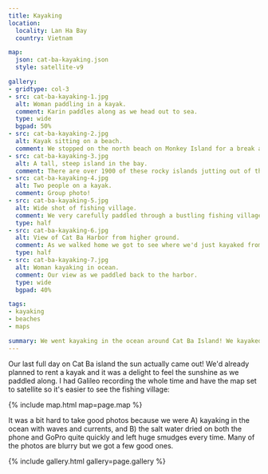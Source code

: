 ```yaml
---
title: Kayaking
location:
  locality: Lan Ha Bay
  country: Vietnam

map:
  json: cat-ba-kayaking.json
  style: satellite-v9

gallery:
- gridtype: col-3
- src: cat-ba-kayaking-1.jpg
  alt: Woman paddling in a kayak.
  comment: Karin paddles along as we head out to sea.
  type: wide
  bgpad: 50%
- src: cat-ba-kayaking-2.jpg
  alt: Kayak sitting on a beach.
  comment: We stopped on the north beach on Monkey Island for a break and a swim. We didn't photograph any monkeys but one of them did try to steal stuff out of another guy's bag.
- src: cat-ba-kayaking-3.jpg
  alt: A tall, steep island in the bay.
  comment: There are over 1900 of these rocky islands jutting out of the sea. It's pretty incredible.
- src: cat-ba-kayaking-4.jpg
  alt: Two people on a kayak.
  comment: Group photo!
- src: cat-ba-kayaking-5.jpg
  alt: Wide shot of fishing village.
  comment: We very carefully paddled through a bustling fishing village. Many people waved and greeted us as they went about their day.
  type: half
- src: cat-ba-kayaking-6.jpg
  alt: View of Cat Ba Harbor from higher ground.
  comment: As we walked home we got to see where we'd just kayaked from higher and higher ground. What a treat!
  type: half
- src: cat-ba-kayaking-7.jpg
  alt: Woman kayaking in ocean.
  comment: Our view as we paddled back to the harbor.
  type: wide
  bgpad: 40%

tags:
- kayaking
- beaches
- maps

summary: We went kayaking in the ocean around Cat Ba Island! We kayaked around some of the islands, stopped at one of the beaches on Monkey Island, and went through a fishing village.
---
```


Our last full day on Cat Ba island the sun actually came out! We'd already planned to rent a kayak and it was a delight to feel the sunshine as we paddled along. I had Galileo recording the whole time and have the map set to satellite so it's easier to see the fishing village:

{% include map.html map=page.map %}

It was a bit hard to take good photos because we were A) kayaking in the ocean with waves and currents, and B) the salt water dried on both the phone and GoPro quite quickly and left huge smudges every time. Many of the photos are blurry but we got a few good ones.

{% include gallery.html gallery=page.gallery %}

